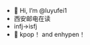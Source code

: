 - 👋 Hi, I’m @luyufei1
- 西安邮电在读
- infj→isfj
- 👀 kpop！ and enhypen！

<!---
luyufei1/luyufei1 is a ✨ special ✨ repository because its `README.md` (this file) appears on your GitHub profile.
You can click the Preview link to take a look at your changes.
--->
